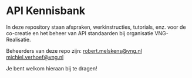 # API Kennisbank

In deze repository staan afspraken, werkinstructies, tutorials, enz. voor de co-creatie en het beheer van API standaarden bij organisatie VNG-Realisatie.

Beheerders van deze repo zijn:
robert.melskens@vng.nl
michiel.verhoef@vng.nl


Je bent welkom hieraan bij te dragen!
